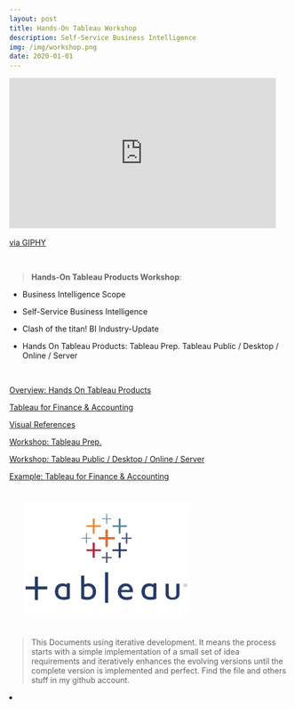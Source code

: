 ```yaml
---
layout: post
title: Hands-On Tableau Workshop
description: Self-Service Business Intelligence
img: /img/workshop.png
date: 2020-01-01
---
```



<iframe src="https://giphy.com/embed/aQCCNezRpb9Hq" width="480" height="270" frameBorder="0" class="giphy-embed" allowFullScreen></iframe><p><a href="https://giphy.com/gifs/data-aQCCNezRpb9Hq">via GIPHY</a></p>

<Br>


> **Hands-On Tableau Products Workshop**:


* Business Intelligence Scope

* Self-Service Business Intelligence

* Clash of the titan! BI Industry-Update

* Hands On Tableau Products: Tableau Prep. Tableau Public / Desktop / Online / Server


<Br>
  
<a href="https://docs.google.com/presentation/d/1a1-lRjjwSYBv4IUw5aLWeRr7x9JESrR8qkHR-Ug1u_4/edit?usp=sharing">Overview: Hands On Tableau Products</a>
<Br>

<a href="https://itsmecevi.github.io/tableaupublic/">Tableau for Finance & Accounting</a>
<Br>

<a href="https://github.com/itsmecevi/visualreferences/blob/master/VisualReferences-SQLBI.pdf">Visual References</a>
<Br>
  
<a href="https://docs.google.com/document/d/1BenoFERvNOoVNxIUSgvgrODJYvEy2rV8yZD0sp06qRQ/edit?usp=sharing">Workshop: Tableau Prep.</a>
<Br>

<a href="https://itsmecevi.github.io/tableaupublic/">Workshop: Tableau Public / Desktop / Online / Server</a>
<Br>
  
<a href="https://public.tableau.com/profile/tableau.for.finance#!/">Example: Tableau for Finance & Accounting</a>
<Br>
  
<img class="col one right" src="/img/tableau1.png" style="padding:25px">

<Br>

> This Documents using iterative development. It means the process starts with a simple implementation of a small set of idea requirements and iteratively enhances the evolving versions until the complete version is implemented and perfect.
> Find the file and others stuff in my github account.


<li>
<a id="icon" href="https://github.com/itsmecevi" target="_blank"><i class="fa fa-github fa-fw fa-2x"></i></a>
</li>
